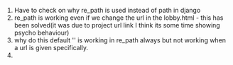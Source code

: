1. Have to check on why re_path is used instead of path in django
2. re_path is working even if we change the url in the lobby.html - this has been solved(it was due to project url link I think its some time showing psycho behaviour)
3. why do this default '' is working in re_path always but not working when a url is given specifically.
4. 